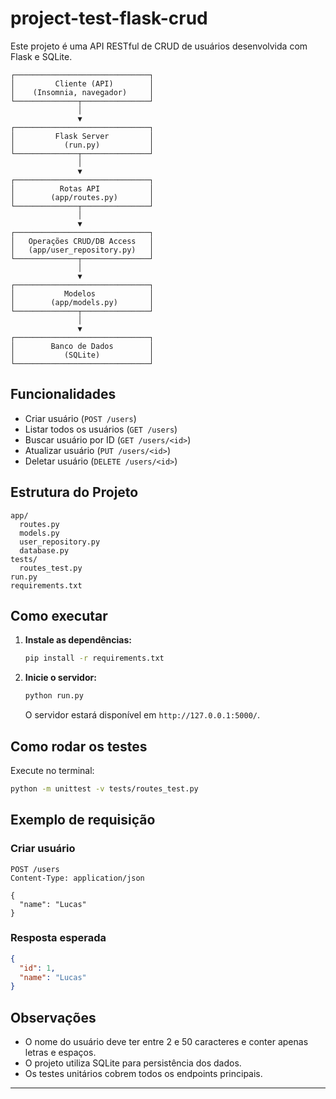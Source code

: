 # project-test-flask-crud

Este projeto é uma API RESTful de CRUD de usuários desenvolvida com Flask e SQLite.

```text
┌──────────────────────────────┐
│         Cliente (API)        │
│    (Insomnia, navegador)     │
└──────────────┬───────────────┘
               │
               ▼
┌──────────────────────────────┐
│         Flask Server         │
│           (run.py)           │
└──────────────┬───────────────┘
               │
               ▼
┌──────────────────────────────┐
│          Rotas API           │
│        (app/routes.py)       │
└──────────────┬───────────────┘
               │
               ▼
┌──────────────────────────────┐
│   Operações CRUD/DB Access   │
│   (app/user_repository.py)   │
└──────────────┬───────────────┘
               │
               ▼
┌──────────────────────────────┐
│           Modelos            │
│        (app/models.py)       │
└──────────────┬───────────────┘
               │
               ▼
┌──────────────────────────────┐
│        Banco de Dados        │
│           (SQLite)           │
└──────────────────────────────┘
```

## Funcionalidades

- Criar usuário (`POST /users`)
- Listar todos os usuários (`GET /users`)
- Buscar usuário por ID (`GET /users/<id>`)
- Atualizar usuário (`PUT /users/<id>`)
- Deletar usuário (`DELETE /users/<id>`)

## Estrutura do Projeto

```
app/
  routes.py
  models.py
  user_repository.py
  database.py
tests/
  routes_test.py
run.py
requirements.txt
```

## Como executar

1. **Instale as dependências:**
   ```sh
   pip install -r requirements.txt
   ```

2. **Inicie o servidor:**
   ```sh
   python run.py
   ```

   O servidor estará disponível em `http://127.0.0.1:5000/`.

## Como rodar os testes

Execute no terminal:

```sh
python -m unittest -v tests/routes_test.py
```

## Exemplo de requisição

### Criar usuário

```http
POST /users
Content-Type: application/json

{
  "name": "Lucas"
}
```

### Resposta esperada

```json
{
  "id": 1,
  "name": "Lucas"
}
```

## Observações

- O nome do usuário deve ter entre 2 e 50 caracteres e conter apenas letras e espaços.
- O projeto utiliza SQLite para persistência dos dados.
- Os testes unitários cobrem todos os endpoints principais.

---